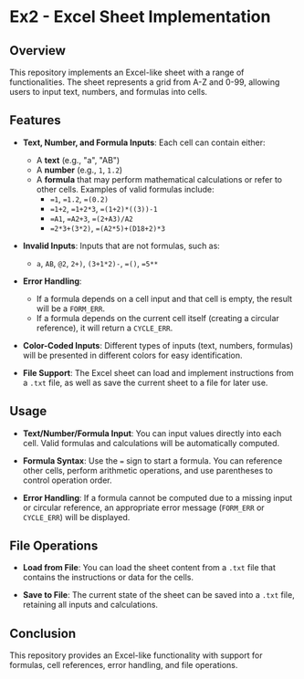 # Ex2 - Excel Sheet Implementation

## Overview

This repository implements an Excel-like sheet with a range of functionalities. The sheet represents a grid from A-Z and 0-99, allowing users to input text, numbers, and formulas into cells.

## Features

- **Text, Number, and Formula Inputs**: Each cell can contain either:
  - A **text** (e.g., "a", "AB")
  - A **number** (e.g., `1`, `1.2`)
  - A **formula** that may perform mathematical calculations or refer to other cells. Examples of valid formulas include:
    - `=1`, `=1.2`, `=(0.2)`
    - `=1+2`, `=1+2*3`, `=(1+2)*((3))-1`
    - `=A1`, `=A2+3`, `=(2+A3)/A2`
    - `=2*3+(3*2)`, `=(A2*5)+(D18+2)*3`
  
- **Invalid Inputs**: Inputs that are not formulas, such as:
  - `a`, `AB`, `@2`, `2+)`, `(3+1*2)-`, `=()`, `=5**`

- **Error Handling**:
  - If a formula depends on a cell input and that cell is empty, the result will be a `FORM_ERR`.
  - If a formula depends on the current cell itself (creating a circular reference), it will return a `CYCLE_ERR`.

- **Color-Coded Inputs**: Different types of inputs (text, numbers, formulas) will be presented in different colors for easy identification.

- **File Support**: The Excel sheet can load and implement instructions from a `.txt` file, as well as save the current sheet to a file for later use.

## Usage

- **Text/Number/Formula Input**: You can input values directly into each cell. Valid formulas and calculations will be automatically computed.
  
- **Formula Syntax**: Use the `=` sign to start a formula. You can reference other cells, perform arithmetic operations, and use parentheses to control operation order.

- **Error Handling**: If a formula cannot be computed due to a missing input or circular reference, an appropriate error message (`FORM_ERR` or `CYCLE_ERR`) will be displayed.

## File Operations

- **Load from File**: You can load the sheet content from a `.txt` file that contains the instructions or data for the cells.
  
- **Save to File**: The current state of the sheet can be saved into a `.txt` file, retaining all inputs and calculations.

## Conclusion

This repository provides an Excel-like functionality with support for formulas, cell references, error handling, and file operations.
